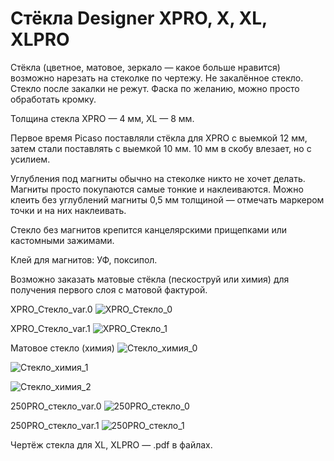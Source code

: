 # Стёкла Designer XPRO, X, XL, XLPRO
Стёкла (цветное, матовое, зеркало — какое больше нравится) возможно нарезать на стеколке по чертежу. Не закалённое стекло. Стекло после закалки не режут. Фаска по желанию, можно просто обработать кромку.

Толщина стекла XPRO — 4 мм, XL — 8 мм.

Первое время Picaso поставляли стёкла для XPRO с выемкой 12 мм, затем стали поставлять с выемкой 10 мм. 10 мм в скобу влезает, но с усилием.

Углубления под магниты обычно на стеколке никто не хочет делать. Магниты просто покупаются самые тонкие и наклеиваются. Можно клеить без углублений магниты 0,5 мм толщиной — отмечать маркером точки и на них наклеивать.

Стекло без магнитов крепится канцелярскими прищепками или кастомными зажимами.

Клей для магнитов: УФ, поксипол.

Возможно заказать матовые стёкла (пескоструй или химия) для получения первого слоя с матовой фактурой.

XPRO_Стекло_var.0
![XPRO_Стекло_0](./img/XPRO_Стекло_0.jpg)

XPRO_Стекло_var.1
![XPRO_Стекло_1](./img/XPRO_Стекло_1.jpg)

Матовое стекло (химия) 
![Стекло_химия_0](./img/Стекло_химия_0.jpg)

![Стекло_химия_1](./img/Стекло_химия_1.jpg)

![Стекло_химия_2](./img/Стекло_химия_2.jpg)

250PRO_стекло_var.0
![250PRO_стекло_0](./img/250PRO_стекло_0.jpg)

250PRO_стекло_var.1
![250PRO_стекло_1](./img/250PRO_стекло_1.jpg)

Чертëж стекла для XL, XLPRO — .pdf в файлах.
